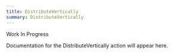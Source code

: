 ```yaml
---
title: DistributeVertically
summary: DistributeVertically
---
```


Work In Progress

Documentation for the DistributeVertically action will appear here.